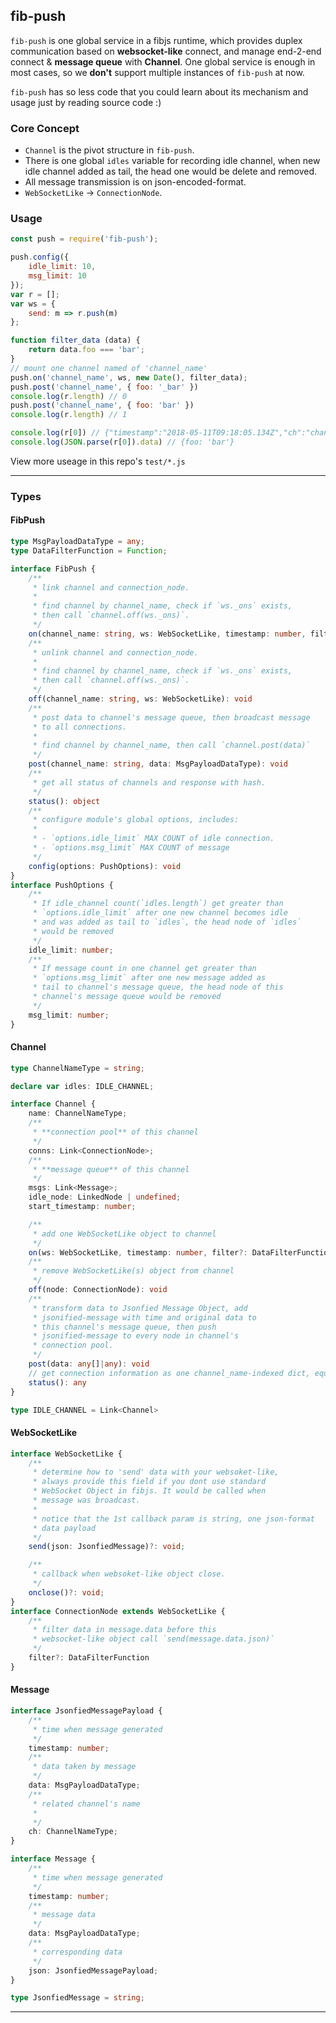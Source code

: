 ## fib-push

`fib-push` is one global service in a fibjs runtime, which provides duplex communication based on **websocket-like** connect, and manage end-2-end connect & **message queue** with **Channel**. One global service is enough in most cases, so we **don't** support multiple instances of `fib-push` at now.

`fib-push` has so less code that you could learn about its mechanism and usage just by reading source code :)

### Core Concept

- `Channel` is the pivot structure in `fib-push`.
- There is one global `idles` variable for recording idle channel, when new idle channel added as tail, the head one would be delete and removed.
- All message transmission is on json-encoded-format.
- `WebSocketLike` -> `ConnectionNode`.

### Usage

```javascript
const push = require('fib-push');

push.config({
    idle_limit: 10,
    msg_limit: 10
});
var r = [];
var ws = {
    send: m => r.push(m)
};

function filter_data (data) {
    return data.foo === 'bar';
}
// mount one channel named of 'channel_name'
push.on('channel_name', ws, new Date(), filter_data);
push.post('channel_name', { foo: '_bar' })
console.log(r.length) // 0
push.post('channel_name', { foo: 'bar' })
console.log(r.length) // 1

console.log(r[0]) // {"timestamp":"2018-05-11T09:18:05.134Z","ch":"channel_name","data":{"foo":"bar"}}
console.log(JSON.parse(r[0]).data) // {foo: 'bar'}
```

View more useage in this repo's `test/*.js`

---

### Types

#### FibPush

```typescript
type MsgPayloadDataType = any;
type DataFilterFunction = Function;

interface FibPush {
    /**
     * link channel and connection_node.
     * 
     * find channel by channel_name, check if `ws._ons` exists,
     * then call `channel.off(ws._ons)`.
     */
    on(channel_name: string, ws: WebSocketLike, timestamp: number, filter?: DataFilterFunction): void
    /**
     * unlink channel and connection_node.
     * 
     * find channel by channel_name, check if `ws._ons` exists,
     * then call `channel.off(ws._ons)`.
     */
    off(channel_name: string, ws: WebSocketLike): void
    /**
     * post data to channel's message queue, then broadcast message
     * to all connections.
     * 
     * find channel by channel_name, then call `channel.post(data)`
     */ 
    post(channel_name: string, data: MsgPayloadDataType): void
    /**
     * get all status of channels and response with hash.
     */
    status(): object
    /**
     * configure module's global options, includes: 
     * 
     * - `options.idle_limit` MAX COUNT of idle connection.
     * - `options.msg_limit` MAX COUNT of message
     */
    config(options: PushOptions): void
}
interface PushOptions {
    /**
     * If idle_channel count(`idles.length`) get greater than
     * `options.idle_limit` after one new channel becomes idle 
     * and was added as tail to `idles`, the head node of `idles`
     * would be removed
     */
    idle_limit: number;
    /**
     * If message count in one channel get greater than
     * `options.msg_limit` after one new message added as
     * tail to channel's message queue, the head node of this
     * channel's message queue would be removed
     */
    msg_limit: number;
}
```

#### Channel
```typescript
type ChannelNameType = string;

declare var idles: IDLE_CHANNEL;

interface Channel {
    name: ChannelNameType;
    /**
     * **connection pool** of this channel
     */
    conns: Link<ConnectionNode>;
    /**
     * **message queue** of this channel
     */
    msgs: Link<Message>;
    idle_node: LinkedNode | undefined;
    start_timestamp: number;

    /**
     * add one WebSocketLike object to channel
     */
    on(ws: WebSocketLike, timestamp: number, filter?: DataFilterFunction): void
    /**
     * remove WebSocketLike(s) object from channel
     */
    off(node: ConnectionNode): void
    /**
     * transform data to Jsonfied Message Object, add 
     * jsonified-message with time and original data to 
     * this channel's message queue, then push 
     * jsonified-message to every node in channel's 
     * connection pool.
     */
    post(data: any[]|any): void
    // get connection information as one channel_name-indexed dict, equivlant to `channel.conns.toJSON()`
    status(): any
}

type IDLE_CHANNEL = Link<Channel>
```

#### WebSocketLike
```typescript
interface WebSocketLike {
    /**
     * determine how to 'send' data with your websoket-like,
     * always provide this field if you dont use standard 
     * WebSocket Object in fibjs. It would be called when
     * message was broadcast.
     * 
     * notice that the 1st callback param is string, one json-format
     * data payload
     */
    send(json: JsonfiedMessage)?: void;

    /**
     * callback when websoket-like object close.
     */
    onclose()?: void;
}
interface ConnectionNode extends WebSocketLike {
    /**
     * filter data in message.data before this 
     * websocket-like object call `send(message.data.json)`
     */ 
    filter?: DataFilterFunction
}
```

#### Message
```typescript
interface JsonfiedMessagePayload {
    /**
     * time when message generated
     */
    timestamp: number;
    /**
     * data taken by message
     */ 
    data: MsgPayloadDataType;
    /**
     * related channel's name
     * 
     */ 
    ch: ChannelNameType;
}

interface Message {
    /**
     * time when message generated
     */
    timestamp: number;
    /**
     * message data
     */
    data: MsgPayloadDataType;
    /**
     * corresponding data
     */
    json: JsonfiedMessagePayload;
}

type JsonfiedMessage = string;
```

---

[Link]:docs/link.md